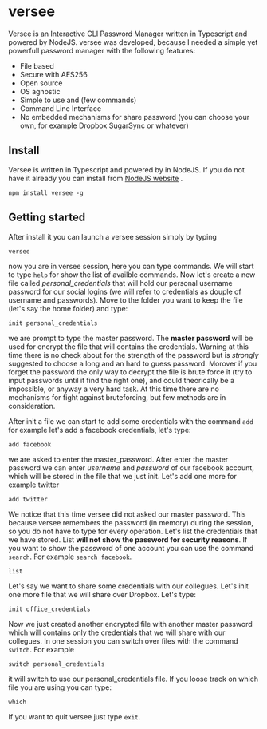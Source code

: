 # versee
Versee is an Interactive CLI Password Manager written in Typescript and powered by NodeJS. versee was developed, because I needed a simple yet powerfull password manager with the following features:

- File based
- Secure with AES256
- Open source
- OS agnostic
- Simple to use and (few commands)
- Command Line Interface
- No embedded mechanisms for share password (you can choose your own, for example Dropbox SugarSync or whatever)

## Install

Versee is written in Typescript and powered by in NodeJS. If you do not have it already you can install from [NodeJS website](https://nodejs.org/en/) .

    npm install versee -g

## Getting started

After install it you can launch a versee session simply by typing
    
    versee

now you are in versee session, here you can type commands. We will start to type ``` help ``` for show the list of availble commands. Now let's create a new file called *personal_credentials* that will hold our personal username password for our social logins (we will refer to credentials as douple of username and passwords). Move to the folder you want to keep the file (let's say the home folder) and type:

    init personal_credentials

we are prompt to type the master password. The **master password** will be used for encrypt the file that will contains the credentials.
Warning at this time there is no check about for the strength of the password but is *strongly* suggested to choose a long and an hard to guess password. Morover if you forget the password the only way to decrypt the file is brute force it (try to input passwords until it find the right one), and could theorically be a impossible, or anyway a very hard task. At this time there are no mechanisms for fight against bruteforcing, but few methods are in consideration.

After init a file we can start to add some credentials with the command ```add``` for example let's add a facebook credentials, let's type:

    add facebook

we are asked to enter the master_password. After enter the master password we can enter _username_ and _password_ of our facebook account, which will be stored in the file that we just init. Let's add one more for example twitter

    add twitter

We notice that this time versee did not asked our master password. This because versee remembers the password (in memory) during the session, so you do not have to type for every operation. Let's list the credentials that we have stored. List **will not show the password for security reasons**. If you want to show the password of one account you can use the command `search`. For example `search facebook`.

    list

Let's say we want to share some credentials with our collegues. Let's init one more file that we will share over Dropbox. Let's type:

    init office_credentials

Now we just created another encrypted file with another master password which will contains only the credentials that we will share with our collegues. In one session you can switch over files with the command ```switch```. For example

    switch personal_credentials

it will switch to use our personal_credentials file. If you loose track on which file you are using you can type:

    which

If you want to quit versee just type `exit`.



